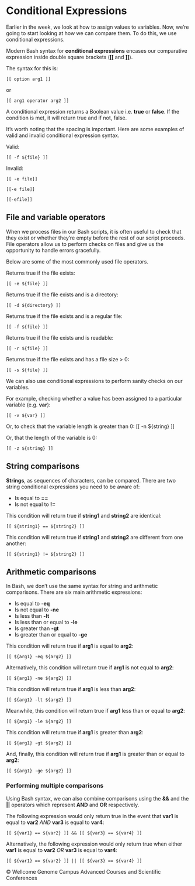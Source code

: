 # Conditional Expressions

Earlier in the week, we look at how to assign values to variables. Now, we’re going to start looking at how we can compare them. To do this, we use conditional expressions.

Modern Bash syntax for **conditional expressions** encases our comparative expression inside double square brackets (**[[** and **]]**).

The syntax for this is:

```
[[ option arg1 ]]
```

or

```
[[ arg1 operator arg2 ]]
```

A conditional expression returns a Boolean value i.e. **true** or **false**. If the condition is met, it will return true and if not, false.

It’s worth noting that the spacing is important. Here are some examples of valid and invalid conditional expression syntax.

Valid:

```
[[ -f ${file} ]]
```

Invalid:

```
[[ -e file]]

[[-e file]]

[[-efile]]
```

## File and variable operators

When we process files in our Bash scripts, it is often useful to check that they exist or whether they’re empty before the rest of our script proceeds. File operators allow us to perform checks on files and give us the opportunity to handle errors gracefully.

Below are some of the most commonly used file operators.

Returns true if the file exists:

```
[[ -e ${file} ]]
```

Returns true if the file exists and is a directory:

```
[[ -d ${directory} ]]
```

Returns true if the file exists and is a regular file:

```
[[ -f ${file} ]]
```

Returns true if the file exists and is readable:

```
[[ -r ${file} ]]
```

Returns true if the file exists and has a file size > 0:

```
[[ -s ${file} ]]
```

We can also use conditional expressions to perform sanity checks on our variables.

For example, checking whether a value has been assigned to a particular variable (e.g. **var**):

```
[[ -v ${var} ]]
```

Or, to check that the variable length is greater than 0: [[ -n ${string} ]]

Or, that the length of the variable is 0:

```
[[ -z ${string} ]]
```

## String comparisons

**Strings**, as sequences of characters, can be compared. There are two string conditional expressions you need to be aware of:

- Is equal to **==**
- Is not equal to **!=**

This condition will return true if **string1** and **string2** are identical:

```
[[ ${string1} == ${string2} ]]
```

This condition will return true if **string1** and **string2** are different from one another:

```
[[ ${string1} != ${string2} ]]
```

## Arithmetic comparisons

In Bash, we don’t use the same syntax for string and arithmetic comparisons. There are six main arithmetic expressions:

- Is equal to **-eq**
- Is not equal to **-ne**
- Is less than **-lt**
- Is less than or equal to **-le**
- Is greater than **-gt**
- Is greater than or equal to **-ge**

This condition will return true if **arg1** is equal to **arg2**:

```
[[ ${arg1} -eq ${arg2} ]]
```

Alternatively, this condition will return true if **arg1** is not equal to **arg2**:

```
[[ ${arg1} -ne ${arg2} ]]
```

This condition will return true if **arg1** is less than **arg2**:

```
[[ ${arg1} -lt ${arg2} ]]
```

Meanwhile, this condition will return true if **arg1** less than or equal to **arg2**:

```
[[ ${arg1} -le ${arg2} ]]
```

This condition will return true if **arg1** is greater than **arg2**:

```
[[ ${arg1} -gt ${arg2} ]]
```

And, finally, this condition will return true if **arg1** is greater than or equal to **arg2**:

```
[[ ${arg1} -ge ${arg2} ]]
```

### Performing multiple comparisons

Using Bash syntax, we can also combine comparisons using the **&&** and the **||** operators which represent **AND** and **OR** respectively.

The following expression would only return true in the event that **var1** is equal to **var2** *AND* **var3** is equal to **var4**:

```
[[ ${var1} == ${var2} ]] && [[ ${var3} == ${var4} ]]
```

Alternatively, the following expression would only return true when either **var1** is equal to **var2** *OR* **var3** is equal to **var4**:

```
[[ ${var1} == ${var2} ]] || [[ ${var3} == ${var4} ]]
```

© Wellcome Genome Campus Advanced Courses and Scientific Conferences